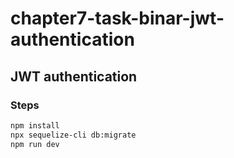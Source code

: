 # chapter7-task-binar-jwt-authentication
## JWT authentication
### Steps

```bash
npm install
npx sequelize-cli db:migrate
npm run dev
```